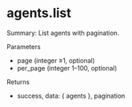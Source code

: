 # agents.list

Summary: List agents with pagination.

Parameters
- page (integer ≥1, optional)
- per_page (integer 1–100, optional)

Returns
- success, data: { agents }, pagination

